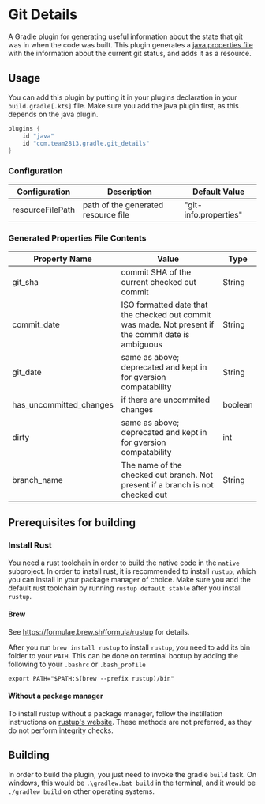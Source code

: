 # Git Details

A Gradle plugin for generating useful information about the state that git was in when the code was built.
This plugin generates a [java properties file][properties-file] with the information about the current git status, and adds it as a resource.

[properties-file]: <https://docs.oracle.com/cd/E23095_01/Platform.93/ATGProgGuide/html/s0204propertiesfileformat01.html>

## Usage

You can add this plugin by putting it in your plugins declaration in your `build.gradle[.kts]` file.
Make sure you add the java plugin first, as this depends on the java plugin.

```groovy
plugins {
    id "java"
    id "com.team2813.gradle.git_details"
}
```

### Configuration

| Configuration    | Description                         | Default Value         |
|------------------|-------------------------------------|-----------------------|
| resourceFilePath | path of the generated resource file | "git-info.properties" |

### Generated Properties File Contents

| Property Name           | Value                                                                                                | Type    |
|-------------------------|------------------------------------------------------------------------------------------------------|---------|
| git_sha                 | commit SHA of the current checked out commit                                                         | String  |
| commit_date             | ISO formatted date that the checked out commit was made. Not present if the commit date is ambiguous | String  |
| git_date                | same as above; deprecated and kept in for gversion compatability                                     | String  |
| has_uncommitted_changes | if there are uncommited changes                                                                      | boolean |
| dirty                   | same as above; deprecated and kept in for gversion compatability                                     | int     |
| branch_name             | The name of the checked out branch. Not present if a branch is not checked out                       | String  |



## Prerequisites for building

### Install Rust

You need a rust toolchain in order to build the native code in the `native` subproject.
In order to install rust, it is recommended to install `rustup`, which you can install in your package manager of choice.
Make sure you add the default rust toolchain by running `rustup default stable` after you install `rustup`.

#### Brew

See <https://formulae.brew.sh/formula/rustup> for details.

After you run `brew install rustup` to install `rustup`, you need to add its bin folder to your `PATH`.
This can be done on terminal bootup by adding the following to your `.bashrc` or `.bash_profile`

```shell
export PATH="$PATH:$(brew --prefix rustup)/bin"
```

#### Without a package manager

To install rustup without a package manager, follow the instillation instructions on [rustup's website][rustup].
These methods are not preferred, as they do not perform integrity checks.

[rustup]: <https://rustup.rs>

## Building

In order to build the plugin, you just need to invoke the gradle `build` task.
On windows, this would be `.\gradlew.bat build` in the terminal, and it would be `./gradlew build` on other operating systems.
